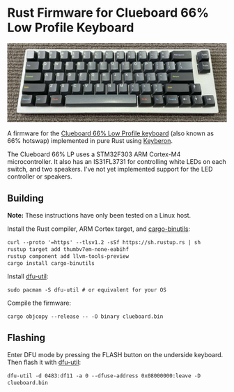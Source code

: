 Rust Firmware for Clueboard 66% Low Profile Keyboard
====================================================

![Photo of Clueboard 66% low profile keyboard](clueboard.jpg)

A firmware for the [Clueboard 66% Low Profile keyboard][clueboard] (also known
as 66% hotswap) implemented in pure Rust using [Keyberon].

The Clueboard 66% LP uses a STM32F303 ARM Cortex-M4 microcontroller. It also
has an IS31FL3731 for controlling white LEDs on each switch, and two speakers.
I've not yet implemented support for the LED controller or speakers.

## Building

**Note:** These instructions have only been tested on a Linux host.

Install the Rust compiler, ARM Cortex target, and [cargo-binutils]:

    curl --proto '=https' --tlsv1.2 -sSf https://sh.rustup.rs | sh
    rustup target add thumbv7em-none-eabihf
    rustup component add llvm-tools-preview
    cargo install cargo-binutils

Install [dfu-util]:

    sudo pacman -S dfu-util # or equivalent for your OS

Compile the firmware:

    cargo objcopy --release -- -O binary clueboard.bin

## Flashing

Enter DFU mode by pressing the FLASH button on the underside keyboard. Then
flash it with [dfu-util]:

    dfu-util -d 0483:df11 -a 0 --dfuse-address 0x08000000:leave -D clueboard.bin

[Keyberon]: https://github.com/TeXitoi/keyberon
[clueboard]: https://clueboard.co/clueboard-66-low-profile
[dfu-util]: http://dfu-util.sourceforge.net/
[cargo-binutils]: https://lib.rs/crates/cargo-binutils

